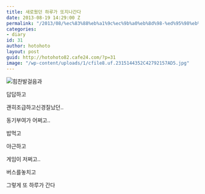 ```yaml
---
title: 새로웠던 하루가 또지나간다
date: 2013-08-19 14:29:00 Z
permalink: "/2013/08/%ec%83%88%eb%a1%9c%ec%9b%a0%eb%8d%98-%ed%95%98%eb%a3%a8%ea%b0%80-%eb%98%90%ec%a7%80%eb%82%98%ea%b0%84%eb%8b%a4/"
categories:
- diary
id: 31
author: hotohoto
layout: post
guid: http://hotohoto82.cafe24.com/?p=31
image: "/wp-content/uploads/1/cfile8.uf.2315144352C42792157AD5.jpg"
---
```


![](http://hotohoto82.cafe24.com/wp-content/uploads/1/cfile8.uf.2315144352C42792157AD5.jpg)힘찬발걸음과

답답하고

괜히조급하고신경질났던..

동기부여가 어쩌고..

밥먹고

야근하고

게임이 저쩌고..

버스를놓치고

그렇게 또 하루가 간다



